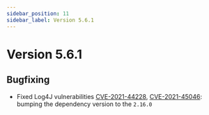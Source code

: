```yaml
---
sidebar_position: 11
sidebar_label: Version 5.6.1
---
```


# Version 5.6.1

## Bugfixing
- Fixed Log4J vulnerabilities [CVE-2021-44228](https://github.com/advisories/GHSA-jfh8-c2jp-5v3q), [CVE-2021-45046](https://github.com/advisories/GHSA-7rjr-3q55-vv33): bumping the dependency version to the `2.16.0` 
